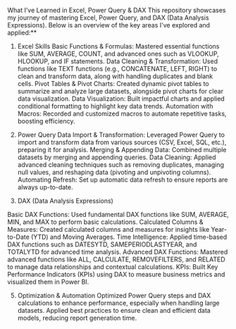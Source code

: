 What I’ve Learned in Excel, Power Query & DAX
This repository showcases my journey of mastering Excel, Power Query, and DAX (Data Analysis Expressions). Below is an overview of the key areas I've explored and applied:**

1. Excel Skills
Basic Functions & Formulas: Mastered essential functions like SUM, AVERAGE, COUNT, and advanced ones such as VLOOKUP, HLOOKUP, and IF statements.
Data Cleaning & Transformation: Used functions like TEXT functions (e.g., CONCATENATE, LEFT, RIGHT) to clean and transform data, along with handling duplicates and blank cells.
Pivot Tables & Pivot Charts: Created dynamic pivot tables to summarize and analyze large datasets, alongside pivot charts for clear data visualization.
Data Visualization: Built impactful charts and applied conditional formatting to highlight key data trends.
Automation with Macros: Recorded and customized macros to automate repetitive tasks, boosting efficiency.

2. Power Query
Data Import & Transformation: Leveraged Power Query to import and transform data from various sources (CSV, Excel, SQL, etc.), preparing it for analysis.
Merging & Appending Data: Combined multiple datasets by merging and appending queries.
Data Cleaning: Applied advanced cleaning techniques such as removing duplicates, managing null values, and reshaping data (pivoting and unpivoting columns).
Automating Refresh: Set up automatic data refresh to ensure reports are always up-to-date.

3. DAX (Data Analysis Expressions)
  
Basic DAX Functions: Used fundamental DAX functions like SUM, AVERAGE, MIN, and MAX to perform basic calculations.
Calculated Columns & Measures: Created calculated columns and measures for insights like Year-to-Date (YTD) and Moving Averages.
Time Intelligence: Applied time-based DAX functions such as DATESYTD, SAMEPERIODLASTYEAR, and TOTALYTD for advanced time analysis.
Advanced DAX Functions: Mastered advanced functions like ALL, CALCULATE, REMOVEFILTERS, and RELATED to manage data relationships and contextual calculations.
KPIs: Built Key Performance Indicators (KPIs) using DAX to measure business metrics and visualized them in Power BI.

5. Optimization & Automation
Optimized Power Query steps and DAX calculations to enhance performance, especially when handling large datasets.
Applied best practices to ensure clean and efficient data models, reducing report generation time.

